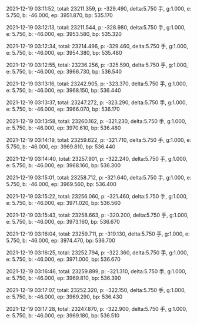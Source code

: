 2021-12-19 03:11:52, total: 23211.359, p: -329.490, delta:5.750 手, g:1.000, e: 5.750, b: -46.000, ep: 3951.870, bp: 535.170

2021-12-19 03:12:13, total: 23211.544, p: -328.980, delta:5.750 手, g:1.000, e: 5.750, b: -46.000, ep: 3953.580, bp: 535.320

2021-12-19 03:12:34, total: 23214.496, p: -329.460, delta:5.750 手, g:1.000, e: 5.750, b: -46.000, ep: 3954.380, bp: 535.480

2021-12-19 03:12:55, total: 23236.256, p: -325.590, delta:5.750 手, g:1.000, e: 5.750, b: -46.000, ep: 3966.730, bp: 536.540

2021-12-19 03:13:16, total: 23242.905, p: -323.370, delta:5.750 手, g:1.000, e: 5.750, b: -46.000, ep: 3968.150, bp: 536.440

2021-12-19 03:13:37, total: 23247.272, p: -323.290, delta:5.750 手, g:1.000, e: 5.750, b: -46.000, ep: 3966.070, bp: 536.170

2021-12-19 03:13:58, total: 23260.162, p: -321.230, delta:5.750 手, g:1.000, e: 5.750, b: -46.000, ep: 3970.610, bp: 536.480

2021-12-19 03:14:19, total: 23259.622, p: -321.710, delta:5.750 手, g:1.000, e: 5.750, b: -46.000, ep: 3969.810, bp: 536.440

2021-12-19 03:14:40, total: 23257.901, p: -322.240, delta:5.750 手, g:1.000, e: 5.750, b: -46.000, ep: 3968.160, bp: 536.300

2021-12-19 03:15:01, total: 23258.712, p: -321.640, delta:5.750 手, g:1.000, e: 5.750, b: -46.000, ep: 3969.560, bp: 536.400

2021-12-19 03:15:22, total: 23256.060, p: -321.460, delta:5.750 手, g:1.000, e: 5.750, b: -46.000, ep: 3971.020, bp: 536.560

2021-12-19 03:15:43, total: 23258.663, p: -320.200, delta:5.750 手, g:1.000, e: 5.750, b: -46.000, ep: 3973.160, bp: 536.670

2021-12-19 03:16:04, total: 23259.711, p: -319.130, delta:5.750 手, g:1.000, e: 5.750, b: -46.000, ep: 3974.470, bp: 536.700

2021-12-19 03:16:25, total: 23252.794, p: -322.360, delta:5.750 手, g:1.000, e: 5.750, b: -46.000, ep: 3971.000, bp: 536.670

2021-12-19 03:16:46, total: 23259.899, p: -321.310, delta:5.750 手, g:1.000, e: 5.750, b: -46.000, ep: 3969.810, bp: 536.390

2021-12-19 03:17:07, total: 23252.320, p: -322.150, delta:5.750 手, g:1.000, e: 5.750, b: -46.000, ep: 3969.290, bp: 536.430

2021-12-19 03:17:28, total: 23247.870, p: -322.900, delta:5.750 手, g:1.000, e: 5.750, b: -46.000, ep: 3969.180, bp: 536.510